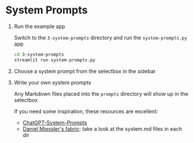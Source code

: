 # System Prompts

1. Run the example app

   Switch to the `3-system-prompts` directory and run the `system-prompts.py` app

    ```zsh
    cd 3-system-prompts
    streamlit run system-prompts.py
    ```

2. Choose a system prompt from the selectbox in the sidebar

3. Write your own system prompts

    Any Markdown files placed into the `prompts` directory will show up in the selectbox

    If you need some inspiration, these resources are excellent:

    - [ChatGPT-System-Prompts](https://github.com/mustvlad/ChatGPT-System-Prompts?tab=readme-ov-file#prompts-by-category)
    - [Daniel Miessler's fabric](https://github.com/danielmiessler/fabric/tree/main/patterns): take a look at the system.md files in each dir
